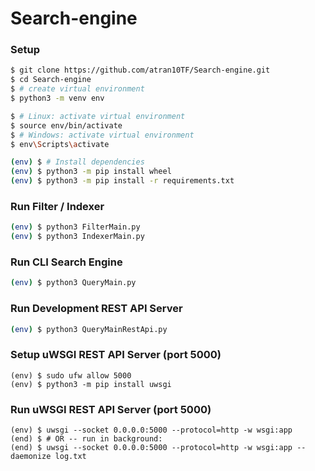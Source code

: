 # Search-engine

### Setup 
```sh
$ git clone https://github.com/atran10TF/Search-engine.git
$ cd Search-engine
$ # create virtual environment
$ python3 -m venv env
```

```sh
$ # Linux: activate virtual environment
$ source env/bin/activate
$ # Windows: activate virtual environment
$ env\Scripts\activate
```

```sh
(env) $ # Install dependencies
(env) $ python3 -m pip install wheel
(env) $ python3 -m pip install -r requirements.txt
```

### Run Filter / Indexer
```sh
(env) $ python3 FilterMain.py
(env) $ python3 IndexerMain.py
```

### Run CLI Search Engine
```sh
(env) $ python3 QueryMain.py
```

### Run Development REST API Server
```sh
(env) $ python3 QueryMainRestApi.py
```

### Setup uWSGI REST API Server (port 5000)
```
(env) $ sudo ufw allow 5000
(env) $ python3 -m pip install uwsgi
```

### Run uWSGI REST API Server (port 5000)
```
(env) $ uwsgi --socket 0.0.0.0:5000 --protocol=http -w wsgi:app
(end) $ # OR -- run in background:
(end) $ uwsgi --socket 0.0.0.0:5000 --protocol=http -w wsgi:app --daemonize log.txt
```